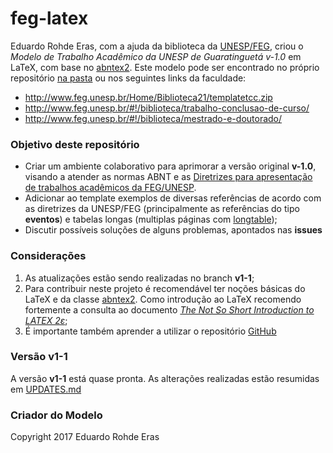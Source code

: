 # feg-latex

Eduardo Rohde Eras, com a ajuda da biblioteca da [UNESP/FEG](http://www.feg.unesp.br/), criou o _Modelo de Trabalho Acadêmico da UNESP de Guaratinguetá v-1.0_ em LaTeX, com base no [abntex2](http://www.abntex.net.br). Este modelo pode ser encontrado no próprio repositório [na pasta](https://github.com/luisfelipebarbosa/feg-latex/tree/master/v1-0) ou nos seguintes links da faculdade:

- http://www.feg.unesp.br/Home/Biblioteca21/templatetcc.zip
- http://www.feg.unesp.br/#!/biblioteca/trabalho-conclusao-de-curso/
- http://www.feg.unesp.br/#!/biblioteca/mestrado-e-doutorado/


### Objetivo deste repositório ###

- Criar um ambiente colaborativo para aprimorar a versão original __v-1.0__, visando a atender as normas ABNT e as [Diretrizes para apresentação de trabalhos acadêmicos da FEG/UNESP](http://www.feg.unesp.br/Home/Biblioteca21/diretrizes-2016.pdf).
- Adicionar ao template exemplos de diversas referências de acordo com as diretrizes da UNESP/FEG (principalmente as referências do tipo __eventos__) e tabelas longas (multiplas páginas com [longtable](https://ctan.org/pkg/longtable));
- Discutir possíveis soluções de alguns problemas, apontados nas __issues__

### Considerações ###


1. As atualizações estão sendo realizadas no branch __v1-1__;
1. Para contribuir neste projeto é recomendável ter noções básicas do LaTeX e da classe [abntex2](http://www.abntex.net.br). Como introdução ao LaTeX recomendo fortemente a consulta ao documento [_The Not So Short Introduction to LATEX 2ε_](https://ctan.org/tex-archive/info/lshort/english/);
1. É importante também aprender a utilizar o repositório [GitHub](https://guides.github.com/)

### Versão __v1-1__ ###

A versão __v1-1__ está quase pronta. As alterações realizadas estão resumidas em [UPDATES.md](/UPDATES.md)
      

### Criador do Modelo ###

Copyright 2017 Eduardo Rohde Eras 
